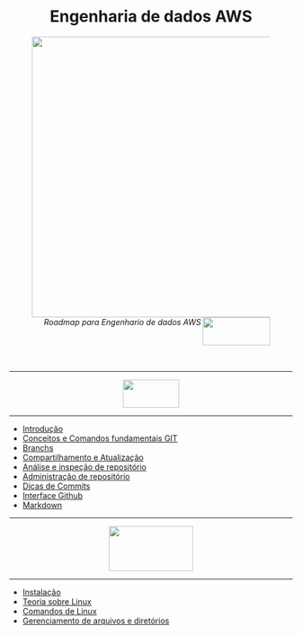 <div align="Center">

<h1>
  Engenharia de dados AWS
</h1>

</div>


<section>
      <figure class="gif">
            <div align="Center">
                <img width="1300" height="500" src="https://i.imgur.com/TDA5LvB.jpg">
              <div align="right">
                <i>Roadmap para Engenhario de dados AWS </i> <img align = "right" width="120" height="50" src="https://i.imgur.com/ibKb35H.png">
              </div>
            </div>
      </figure>
</section>

<div align="Center">

</div>
<br/>
<br/>
<br/>

---

<div align="Center">
  <img width = "100" Height= "50" src="https://i.imgur.com/mYjB0i4.png">

</div>

---


-  [Introdução](https://github.com/Geronimonetto/Engenharia_dados_AWS/blob/main/Sprint%2001/Git_Github_Markdown/01.Conte%C3%BAdo%20Fundamental%20Git/1.0%20Introdu%C3%A7%C3%A3o.pdf)
-  [Conceitos e Comandos fundamentais GIT](https://github.com/Geronimonetto/Engenharia_dados_AWS/tree/main/Sprint%2001/Git_Github_Markdown/01.Conte%C3%BAdo%20Fundamental%20Git)    
-  [Branchs](https://github.com/Geronimonetto/Engenharia_dados_AWS/tree/main/Sprint%2001/Git_Github_Markdown/02.Branchs)
-  [Compartilhamento e Atualização](https://github.com/Geronimonetto/Engenharia_dados_AWS/tree/main/Sprint%2001/Git_Github_Markdown/03.Compartilhamento%20e%20Atualiza%C3%A7%C3%A3o)
-  [Análise e inspeção de repositório](https://github.com/Geronimonetto/Engenharia_dados_AWS/tree/main/Sprint%2001/Git_Github_Markdown/04.An%C3%A1lise%20e%20inspe%C3%A7%C3%A3o%20de%20reposit%C3%B3rio)
-  [Administração de repositório](https://github.com/Geronimonetto/Engenharia_dados_AWS/tree/main/Sprint%2001/Git_Github_Markdown/05.Administra%C3%A7%C3%A3o%20de%20reposit%C3%B3rio)
-  [Dicas de Commits](https://github.com/Geronimonetto/Engenharia_dados_AWS/tree/main/Sprint%2001/Git_Github_Markdown/06.Dicas%20de%20Commits)
-  [Interface Github](https://github.com/Geronimonetto/Engenharia_dados_AWS/tree/main/Sprint%2001/Git_Github_Markdown/07.Interface%20Github)
-  [Markdown](https://github.com/Geronimonetto/Engenharia_dados_AWS/tree/main/Sprint%2001/Git_Github_Markdown/08.Markdown)

---
<div align="Center">
  <img width = "150" Height= "80" src="https://i.imgur.com/6anBgGL.png">
</div>

---

-  [Instalação](https://github.com/Geronimonetto/Engenharia_dados_AWS/tree/main/Sprint%2001/Linux/01.Instala%C3%A7%C3%A3o)
-  [Teoria sobre Linux](https://github.com/Geronimonetto/Engenharia_dados_AWS/tree/main/Sprint%2001/Linux/02.Teoria_sobre_Linux)
-  [Comandos de Linux](https://github.com/Geronimonetto/Engenharia_dados_AWS/tree/main/Sprint%2001/Linux/03.Comandos_B%C3%A1sicos_Linux)
-  [Gerenciamento de arquivos e diretórios](https://github.com/Geronimonetto/Engenharia_dados_AWS/tree/main/Sprint%2001/Linux/04.Gerenciamento_de_arquivo_e_diretorio)
